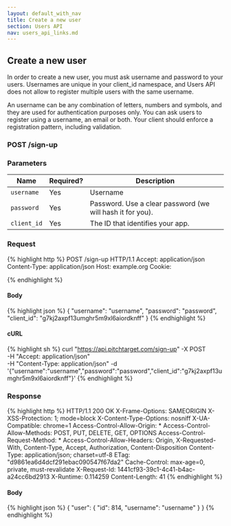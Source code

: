 ```yaml
---
layout: default_with_nav
title: Create a new user
section: Users API
nav: users_api_links.md
---
```


## Create a new user
In order to create a new user, you must ask username and password to your users. Usernames are unique in your client_id namespace, and Users API does not allow to register multiple users with the same username.

An username can be any combination of letters, numbers and symbols, and they are used for authentication purposes only. You can ask users to register using a username, an email or both. Your client should enforce a registration pattern, including validation.

### POST /sign-up


### Parameters

Name | Required? | Description |
-----|-----------|-------------|
`username` | Yes | Username |
`password` | Yes | Password. Use a clear password (we will hash it for you). |
`client_id` | Yes | The ID that identifies your app. |

### Request

{% highlight http %}
POST /sign-up HTTP/1.1
Accept: application/json
Content-Type: application/json
Host: example.org
Cookie:

{% endhighlight %}

#### Body

{% highlight json %}
{
  "username": "username",
  "password": "password",
  "client_id": "g7kj2axpf13umghr5m9xl6aiordknff"
}
{% endhighlight %}

#### cURL

{% highlight sh %}
curl "https://api.pitchtarget.com/sign-up" -X POST \
	-H "Accept: application/json" \
	-H "Content-Type: application/json" -d '{"username":"username","password":"password","client_id":"g7kj2axpf13umghr5m9xl6aiordknff"}'
{% endhighlight %}

### Response

{% highlight http %}
HTTP/1.1 200 OK
X-Frame-Options: SAMEORIGIN
X-XSS-Protection: 1; mode=block
X-Content-Type-Options: nosniff
X-UA-Compatible: chrome=1
Access-Control-Allow-Origin: *
Access-Control-Allow-Methods: POST, PUT, DELETE, GET, OPTIONS
Access-Control-Request-Method: *
Access-Control-Allow-Headers: Origin, X-Requested-With, Content-Type, Accept, Authorization, Content-Disposition
Content-Type: application/json; charset=utf-8
ETag: "d9861ea6d4dcf291ebac090547f67da2"
Cache-Control: max-age=0, private, must-revalidate
X-Request-Id: 1441cf93-39c1-4c41-b4ac-a24cc6bd2913
X-Runtime: 0.114259
Content-Length: 41
{% endhighlight %}

#### Body

{% highlight json %}
{
  "user": {
    "id": 814,
    "username": "username"
  }
}
{% endhighlight %}

